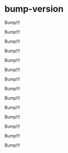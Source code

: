 # bump-version


Bump!!!

Bump!!!

Bump!!!

Bump!!!

Bump!!!

Bump!!!

Bump!!!

Bump!!!

Bump!!!

Bump!!!

Bump!!!

Bump!!!

Bump!!!

Bump!!!

